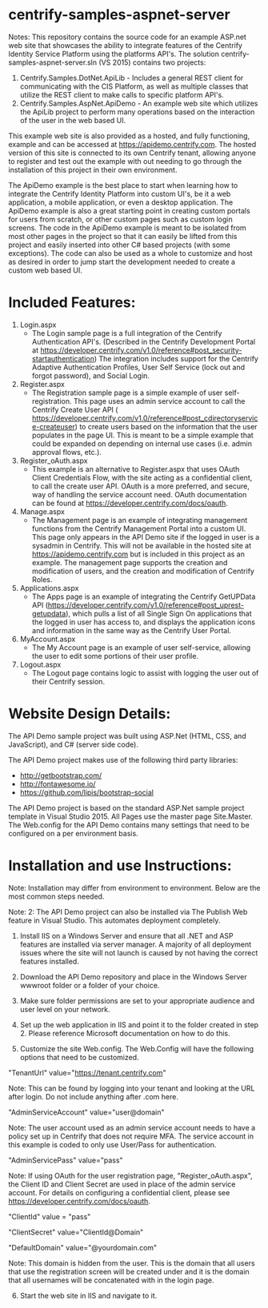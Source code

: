 # centrify-samples-aspnet-server

Notes: This repository contains the source code for an example ASP.net web site that showcases the ability to integrate features of the Centrify Identity Service Platform using the platforms API's. 
The solution centrify-samples-aspnet-server.sln (VS 2015) contains two projects:
  1. Centrify.Samples.DotNet.ApiLib - Includes a general REST client for communicating with the CIS Platform, as well as
  multiple classes that utilize the REST client to make calls to specific platform API's.
  2. Centrify.Samples.AspNet.ApiDemo - An example web site which utilizes the ApiLib project to perform many operations based on the interaction of the user in the web based UI.
  
This example web site is also provided as a hosted, and fully functioning, example and can be accessed at https://apidemo.centrify.com. The hosted version of this site is connected to its own Centrify tenant, allowing anyone 
to register and test out the example with out needing to go through the installation of this project in their own environment.

The ApiDemo example is the best place to start when learning how to integrate the Centrify Identity Platform into custom UI's, be it a web application, a mobile application, or even a desktop application.
The ApiDemo example is also a great starting point in creating custom portals for users from scratch, or other custom pages such as custom login screens. The code in the ApiDemo example is meant to be isolated from
most other pages in the project so that it can easily be lifted from this project and easily inserted into other C# based projects (with some exceptions). The code can also be used as a whole to customize and host as desired in order to jump start 
the development needed to create a custom web based UI. 

# Included Features:

  1. Login.aspx
      - The Login sample page is a full integration of the Centrify Authentication API's. (Described in the Centrify Development Portal at https://developer.centrify.com/v1.0/reference#post_security-startauthentication)
        The integration includes support for the Centrify Adaptive Authentication Profiles, User Self Service (lock out and forgot password), and Social Login.
  2. Register.aspx
      - The Registration sample page is a simple example of user self-registration. This page uses an admin service account to call the Centrify Create User API ( https://developer.centrify.com/v1.0/reference#post_cdirectoryservice-createuser)
        to create users based on the information that the user populates in the page UI. This is meant to be a simple example that could be expanded on depending on internal use cases (i.e. admin approval flows, etc.). 
  3. Register_oAuth.aspx
     - This example is an alternative to Register.aspx that uses OAuth Client Credentials Flow, with the site acting as a confidential client, to call the create user API. OAuth is a more preferred, and secure, way of handling the service account need. OAuth documentation can be found at https://developer.centrify.com/docs/oauth.
  4. Manage.aspx
      -  The Management page is an example of integrating management functions from the Centrify Management Portal into a custom UI. This page only appears in the API Demo site if the logged in user is a sysadmin in Centrify. This will not be available in the hosted site at https://apidemo.centrify.com
         but is included in this project as an example. The management page supports the creation and modification of users, and the creation and modification of Centrify Roles.
  5. Applications.aspx
      -  The Apps page is an example of integrating the Centrify GetUPData API (https://developer.centrify.com/v1.0/reference#post_uprest-getupdata), which pulls a list of all Single Sign On applications that the logged in user has access to, and displays
         the application icons and information in the same way as the Centrify User Portal. 
  6. MyAccount.aspx
      - The My Account page is an example of user self-service, allowing the user to edit some portions of their user profile. 
  7. Logout.aspx
      - The Logout page contains logic to assist with logging the user out of their Centrify session.
      
# Website Design Details:    
 
 The API Demo sample project was built using ASP.Net (HTML, CSS, and JavaScript), and C# (server side code). 
 
 The API Demo project makes use of the following third party libraries:
 - http://getbootstrap.com/
 - http://fontawesome.io/
 - https://github.com/lipis/bootstrap-social
 
 The API Demo project is based on the standard ASP.Net sample project template in Visual Studio 2015. All Pages use the master page Site.Master. 
 The Web.config for the API Demo contains many settings that need to be configured on a per environment basis. 
      

# Installation and use Instructions:

Note: Installation may differ from environment to environment. Below are the most common steps needed.
 
 Note: 2: The API Demo project can also be installed via The Publish Web feature in Visual Studio. This automates deployment completely.

1. Install IIS on a Windows Server and ensure that all .NET and ASP features are installed via server manager. A majority of all deployment issues where the site will not launch is caused by not having the correct features installed.

2. Download the API Demo repository and place in the Windows Server wwwroot folder or a folder of your choice. 

3. Make sure folder permissions are set to your appropriate audience and user level on your network. 

4. Set up the web application in IIS and point it to the folder created in step 2. Please reference Microsoft documentation on how to do this.

5. Customize the site Web.config. The Web.Config will have the following options that need to be customized.

 "TenantUrl" value="https://tenant.centrify.com"
 
   Note: This can be found by logging into your tenant and looking at the URL after login. Do not include anything after .com here.
    
 "AdminServiceAccount" value="user@domain"
 
   Note: The user account used as an admin service account needs to have a policy set up in Centrify that does not require MFA. The service account in this example is coded to only use User/Pass for authentication.
    
 "AdminServicePass" value="pass" 
 
 Note: If using OAuth for the user registration page, "Register_oAuth.aspx", the Client ID and Client Secret are used in place of the admin service account. For details on configuring a confidential client, please see https://developer.centrify.com/docs/oauth.
 
 "ClientId" value = "pass"
 
 "ClientSecret" value="ClientId@Domain"
 
 "DefaultDomain" value="@yourdomain.com"
 
   Note: This domain is hidden from the user. This is the domain that all users that use the registration screen will be created under and it is the domain that all usernames will be concatenated with in the login page.
   
6. Start the web site in IIS and navigate to it.
    
 


